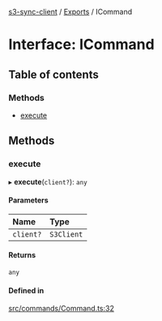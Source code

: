 [s3-sync-client](../README.md) / [Exports](../modules.md) / ICommand

# Interface: ICommand

## Table of contents

### Methods

- [execute](ICommand.md#execute)

## Methods

### execute

▸ **execute**(`client?`): `any`

#### Parameters

| Name | Type |
| :------ | :------ |
| `client?` | `S3Client` |

#### Returns

`any`

#### Defined in

[src/commands/Command.ts:32](https://github.com/jeanbmar/s3-sync-client/blob/168acbf/src/commands/Command.ts#L32)
